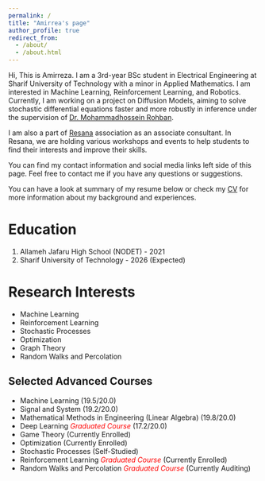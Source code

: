```yaml
---
permalink: /
title: "Amirrea's page"
author_profile: true
redirect_from:
  - /about/
  - /about.html
---
```


Hi, This is Amirreza. I am a 3rd-year BSc student in Electrical Engineering at Sharif University of Technology with a minor in Applied Mathematics. 
I am interested in Machine Learning, Reinforcement Learning, and Robotics. Currently, I am working on a project on Diffusion Models, aiming to solve stochastic differential equations faster and more robustly in inference under the supervision of [Dr. Mohammadhossein Rohban](https://scholar.google.com/citations?user=pRyJ6FkAAAAJ&hl=en).

I am also a part of [Resana](https://www.linkedin.com/in/resana-association-482575168/) association as an associate consultant. In Resana, we are holding various workshops and events to help students to find their interests and improve their skills.

You can find my contact information and social media links left side of this page. Feel free to contact me if you have any questions or suggestions.

You can have a look at summary of my resume below or check my [CV](https://amirrezavelae.github.io//cv/) for more information about my background and experiences.

# Education

1. Allameh Jafaru High School (NODET) - 2021
2. Sharif University of Technology - 2026 (Expected)

# Research Interests

- Machine Learning
- Reinforcement Learning
- Stochastic Processes
- Optimization
- Graph Theory
- Random Walks and Percolation

## Selected Advanced Courses
- Machine Learning (19.5/20.0)
- Signal and System (19.2/20.0)
- Mathematical Methods in Engineering (Linear Algebra) (19.8/20.0)
- Deep Learning <span style="color:red">*Graduated Course* </span> (17.2/20.0)
- Game Theory (Currently Enrolled)
- Optimization (Currently Enrolled)
- Stochastic Processes (Self-Studied)
- Reinforcement Learning <span style="color:red">*Graduated Course* </span> (Currently Enrolled)
- Random Walks and Percolation <span style="color:red">*Graduated Course* </span> (Currently Auditing)



